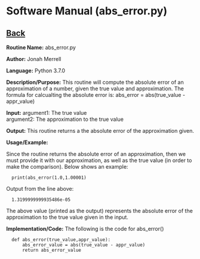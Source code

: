 # Software Manual (abs_error.py)

## [Back](softwaremanual)

**Routine Name:**           abs_error.py

**Author:** Jonah Merrell

**Language:** Python 3.7.0

**Description/Purpose:** This routine will compute the absolute error of an approximation of a number, given the
 true value and approximation. The formula for calcualting the absolute error is: abs_error = abs(true_value - appr_value)

**Input:** argument1: The true value <br>
		   argument2: The approximation to the true value

**Output:** This routine returns a the absolute error of the approximation given.

**Usage/Example:**

Since the routine returns the absolute error of an approximation, then we must provide it with our approximation, as well
 as the true value (in order to make the comparison). Below shows an example:

      print(abs_error(1.0,1.00001)

Output from the line above:

      1.3199999999935486e-05

The above value (printed as the output) represents the absolute error of the approximation to the true value given in the input.

**Implementation/Code:** The following is the code for abs_error()


      def abs_error(true_value,appr_value):
          abs_error_value = abs(true_value - appr_value)
          return abs_error_value
